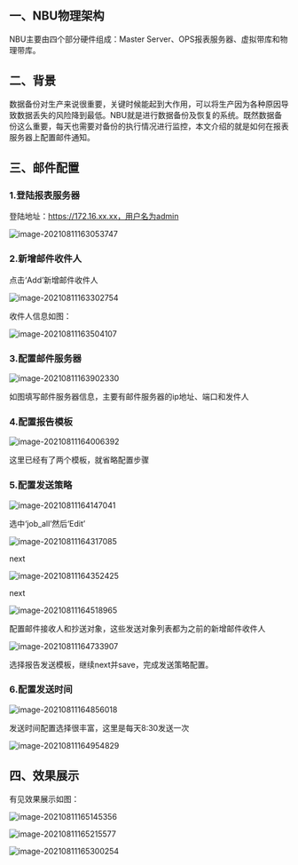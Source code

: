 ## 一、NBU物理架构

NBU主要由四个部分硬件组成：Master Server、OPS报表服务器、虚拟带库和物理带库。

## 二、背景

数据备份对生产来说很重要，关键时候能起到大作用，可以将生产因为各种原因导致数据丢失的风险降到最低。NBU就是进行数据备份及恢复的系统。既然数据备份这么重要，每天也需要对备份的执行情况进行监控，本文介绍的就是如何在报表服务器上配置邮件通知。

## 三、邮件配置

### 1.登陆报表服务器

登陆地址：https://172.16.xx.xx，用户名为admin

![image-20210811163053747](https://i.loli.net/2021/08/11/kXAwLnIxmBjiU9C.png)

### 2.新增邮件收件人

点击‘Add’新增邮件收件人

![image-20210811163302754](https://i.loli.net/2021/08/11/HyR52K36MoT8194.png)

收件人信息如图：

![image-20210811163504107](https://i.loli.net/2021/08/11/OYrLcDwCgMlAmou.png)

### 3.配置邮件服务器

![image-20210811163902330](https://i.loli.net/2021/08/11/P6q4xsjNDgZHFW2.png)

如图填写邮件服务器信息，主要有邮件服务器的ip地址、端口和发件人

### 4.配置报告模板

![image-20210811164006392](https://i.loli.net/2021/08/11/pgeRF5ELYx6bmrM.png)

这里已经有了两个模板，就省略配置步骤

### 5.配置发送策略

![image-20210811164147041](https://i.loli.net/2021/08/11/OtKMfkuvlj4ynN5.png)

选中‘job_all’然后‘Edit’

![image-20210811164317085](https://i.loli.net/2021/08/11/1eETMvs53XiOtmL.png)

next

![image-20210811164352425](https://i.loli.net/2021/08/11/3ePGsdVSkI6bwHN.png)

next

![image-20210811164518965](https://i.loli.net/2021/08/11/uplInOeNhXkTQo8.png)

配置邮件接收人和抄送对象，这些发送对象列表都为之前的新增邮件收件人

![image-20210811164733907](https://i.loli.net/2021/08/11/rMiWfJkwQ83I2sU.png)

选择报告发送模板，继续next并save，完成发送策略配置。

### 6.配置发送时间

![image-20210811164856018](https://i.loli.net/2021/08/11/GQU93rJNpCbBW8Y.png)



发送时间配置选择很丰富，这里是每天8:30发送一次

![image-20210811164954829](https://i.loli.net/2021/08/11/DU6xlEMC9Wf8Rd3.png)

## 四、效果展示

有见效果展示如图：

![image-20210811165145356](https://i.loli.net/2021/08/11/KrtZFqNTz7lMOma.png)

![image-20210811165215577](https://i.loli.net/2021/08/11/y3dZb95BLYe8JEo.png)

![image-20210811165300254](https://i.loli.net/2021/08/11/B6EJcfdwejvYCIa.png)

